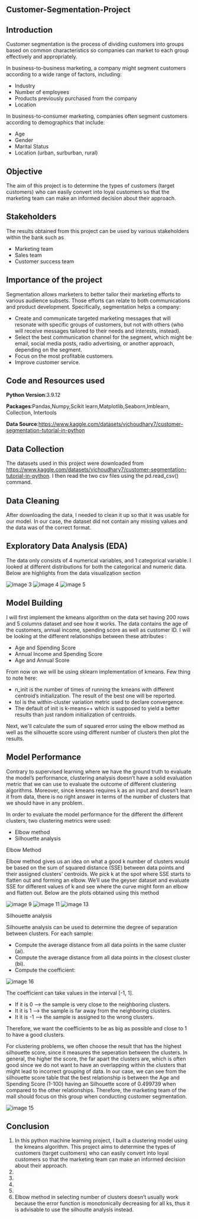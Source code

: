 ## Customer-Segmentation-Project

## Introduction
Customer segmentation is the process of dividing customers into groups based on common characteristics so companies can market to each group effectively and appropriately.

In business-to-business marketing, a company might segment customers according to a wide range of factors, including:
* Industry
* Number of employees
* Products previously purchased from the company
* Location

In business-to-consumer marketing, companies often segment customers according to demographics that include:

* Age
* Gender
* Marital Status
* Location (urban, surburban, rural)


## Objective

The aim of this project is to determine the types of customers (target customers) who can easily convert into loyal customers so that the marketing team can make an informed decision about their approach. 

## Stakeholders

The results obtained from this project can be used by various stakeholders within the bank such as
* Marketing team
* Sales team
* Customer success team

## Importance of the project

Segmentation allows marketers to better tailor their marketing efforts to various audience subsets. Those efforts can relate to both communications and product development. Specifically, segmentation helps a company:

* Create and communicate targeted marketing messages that will resonate with specific groups of customers, but not with others (who will receive messages tailored to their needs and interests, instead).
* Select the best communication channel for the segment, which might be email, social media posts, radio advertising, or another approach, depending on the segment. 
* Focus on the most profitable customers.
* Improve customer service.

## Code and Resources used

**Python Version**:3.9.12 

**Packages**:Pandas,Numpy,Scikit learn,Matplotlib,Seaborn,Imblearn, Collection, Intertools

**Data Source**:https://www.kaggle.com/datasets/vjchoudhary7/customer-segmentation-tutorial-in-python

## Data Collection
The datasets used in this project were downloaded from https://www.kaggle.com/datasets/vjchoudhary7/customer-segmentation-tutorial-in-python. I then read the two csv files using the pd.read_csv() command.

## Data Cleaning
After downloading the data, I needed to clean it up so that it was usable for our model. In our case, the dataset did not contain any missing values and the data was of the correct format.

## Exploratory Data Analysis (EDA)
The data only consists of 4 numerical variables, and 1 categorical variable. I looked at different distributions for both the categorical and numeric data. Below are highlights from the data visualization section

![image 3](https://github.com/MusaMasango/Customer-Segmentation-Project/blob/main/image%203.png)
![image 4](https://github.com/MusaMasango/Customer-Segmentation-Project/blob/main/image%204.png)
![image 5](https://github.com/MusaMasango/Customer-Segmentation-Project/blob/main/image%205.png)

## Model Building 

I will first implement the kmeans algorithm on the data set having 200 rows and 5 columns dataset and see how it works. The data contains the age of the customers, annual income, spending score as well as customer ID. I will be looking at the different relationships between these attributes :

* Age and Spending Score
* Annual Income and Spending Score
* Age and Annual Score

From now on we will be using sklearn implementation of kmeans. Few thing to note here:

* n_init is the number of times of running the kmeans with different centroid’s initialization. The result of the best one will be reported.
* tol is the within-cluster variation metric used to declare convergence.
* The default of init is k-means++ which is supposed to yield a better results than just random initialization of centroids.

Next, we'll calculate the sum of squared error using the elbow method as well as the silhouette score using different number of clusters then plot the results.

## Model Performance
Contrary to supervised learning where we have the ground truth to evaluate the model’s performance, clustering analysis doesn’t have a solid evaluation metric that we can use to evaluate the outcome of different clustering algorithms. Moreover, since kmeans requires k as an input and doesn’t learn it from data, there is no right answer in terms of the number of clusters that we should have in any problem.

In order to evaluate the model performance for the different the different clusters, two clustering metrics were used:

* Elbow method
* Silhouette analysis

Elbow Method

Elbow method gives us an idea on what a good k number of clusters would be based on the sum of squared distance (SSE) between data points and their assigned clusters’ centroids. We pick k at the spot where SSE starts to flatten out and forming an elbow. We’ll use the geyser dataset and evaluate SSE for different values of k and see where the curve might form an elbow and flatten out. Below are the plots obtained using this method

![image 9](https://github.com/MusaMasango/Customer-Segmentation-Project/blob/main/image%209.png)
![image 11](https://github.com/MusaMasango/Customer-Segmentation-Project/blob/main/image%2011.png)
![image 13](https://github.com/MusaMasango/Customer-Segmentation-Project/blob/main/image%2013.png)

Silhouette analysis

Silhouette analysis can be used to determine the degree of separation between clusters. For each sample:

* Compute the average distance from all data points in the same cluster (ai).
* Compute the average distance from all data points in the closest cluster (bi).
* Compute the coefficient:

![image 16](https://github.com/MusaMasango/Customer-Segmentation-Project/blob/main/image%2016.png)

The coefficient can take values in the interval [-1, 1].
* If it is 0 –> the sample is very close to the neighboring clusters.
* It it is 1 –> the sample is far away from the neighboring clusters.
* It it is -1 –> the sample is assigned to the wrong clusters.

Therefore, we want the coefficients to be as big as possible and close to 1 to have a good clusters.

For clustering problems, we often choose the result that has the highest silhouette score, since it measures the seperation between the clusters. In general, the higher the score, the far apart the clusters are, which is often good since we do not want to have an overlapping within the clusters that might lead to incorrect grouping of data. In our case, we can see from the silhouette score table that the best relationship is between the Age and Spending Score (1-100) having an Silhouette score of 0.499739 when compared to the other relationships. Therefore, the marketing team of the mall should focus on this group when conducting customer segmentation.

![image 15](https://github.com/MusaMasango/Customer-Segmentation-Project/blob/main/image%2015.png)


## Conclusion
1. In this python machine learning project, I built a clustering model using the kmeans algorithm. This project aims to determine the types of customers (target customers) who can easily convert into loyal customers so that the marketing team can make an informed decision about their approach.
2.
3.
4.
5.
6. Elbow method in selecting number of clusters doesn’t usually work because the error function is monotonically decreasing for all ks, thus it is advisable to use the silhoutte analysis instead.
